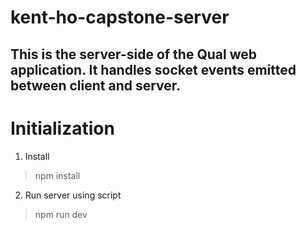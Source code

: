 # kent-ho-capstone-server

## This is the server-side of the Qual web application. It handles socket events emitted between client and server.

# Initialization
1. Install
> npm install
2. Run server using script
> npm run dev
